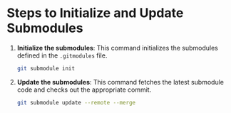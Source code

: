 # Steps to Initialize and Update Submodules

1. **Initialize the submodules**: This command initializes the submodules
   defined in the `.gitmodules` file.

   ```bash
   git submodule init
   ```

2. **Update the submodules**: This command fetches the latest submodule code and
   checks out the appropriate commit.

   ```bash
   git submodule update --remote --merge
   ```
